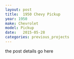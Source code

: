 ```yaml
---
layout: post
title:  1950 Chevy Pickup
year: 1950
make: Chevrolet
model: Pickup
date:   2015-05-28
categories: previous_projects
---
```


the post details go here
